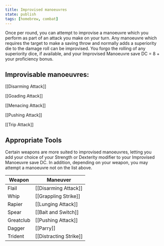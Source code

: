 ```yaml
---
title: Improvised manoeuvres
state: publish
tags: [homebrew, combat]
---
```


Once per round, you can attempt to improvise a manoeuvre which you perform as part of an attack you make on your turn. Any manoeuvre which requires the target to make a saving throw and normally adds a superiority die to the damage roll can be improvised. You forgo the rolling of any superiority dice, if available, and your Improvised Manoeuvre save DC = 8 + your proficiency bonus.

## **Improvisable manoeuvres:**

[[Disarming Attack]]

[[Goading Attack]]

[[Menacing Attack]]

[[Pushing Attack]]

[[Trip Attack]]


## **Appropriate Tools**

Certain weapons are more suited to improvised manoeuvres, letting you add your choice of your Strength or Dexterity modifier to your Improvised Manoeuvre save DC. In addition, depending on your weapon, you may attempt a manoeuvre not on the list above.

| Weapon    | Maneuver               |
| --------- | ---------------------- |
| Flail     | [[Disarming Attack]]   |
| Whip      | [[Grappling Strike]]   |
| Rapier    | [[Lunging Attack]]     |
| Spear     | [[Bait and Switch]]    |
| Greatclub | [[Pushing Attack]]     |
| Dagger    | [[Parry]]              |
| Trident   | [[Distracting Strike]] |
